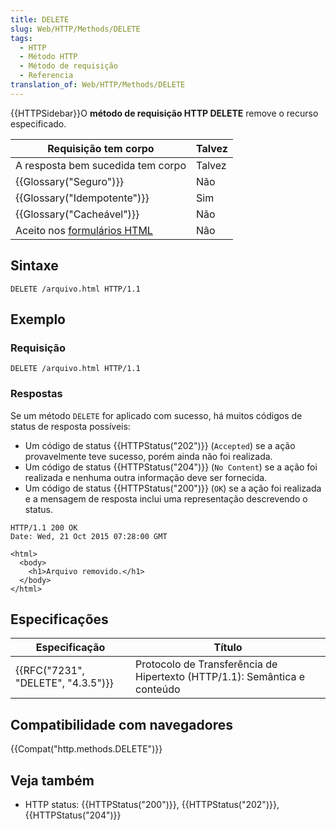 ```yaml
---
title: DELETE
slug: Web/HTTP/Methods/DELETE
tags:
  - HTTP
  - Método HTTP
  - Método de requisição
  - Referencia
translation_of: Web/HTTP/Methods/DELETE
---
```

{{HTTPSidebar}}O **método de requisição HTTP DELETE** remove o recurso especificado.

| Requisição tem corpo                                            | Talvez |
| --------------------------------------------------------------- | ------ |
| A resposta bem sucedida tem corpo                               | Talvez |
| {{Glossary("Seguro")}}                                    | Não    |
| {{Glossary("Idempotente")}}                            | Sim    |
| {{Glossary("Cacheável")}}                            | Não    |
| Aceito nos [formulários HTML](/pt-BR/docs/Web/Guide/HTML/Forms) | Não    |

## Sintaxe

    DELETE /arquivo.html HTTP/1.1

## Exemplo

### Requisição

    DELETE /arquivo.html HTTP/1.1

### Respostas

Se um método `DELETE` for aplicado com sucesso, há muitos códigos de status de resposta possíveis:

- Um código de status {{HTTPStatus("202")}} (`Accepted`) se a ação provavelmente teve sucesso, porém ainda não foi realizada.
- Um código de status {{HTTPStatus("204")}} (`No Content`) se a ação foi realizada e nenhuma outra informação deve ser fornecida.
- Um código de status {{HTTPStatus("200")}} (`OK`) se a ação foi realizada e a mensagem de resposta inclui uma representação descrevendo o status.

<!---->

    HTTP/1.1 200 OK
    Date: Wed, 21 Oct 2015 07:28:00 GMT

    <html>
      <body>
        <h1>Arquivo removido.</h1>
      </body>
    </html>

## Especificações

| Especificação                                | Título                                                                    |
| -------------------------------------------- | ------------------------------------------------------------------------- |
| {{RFC("7231", "DELETE", "4.3.5")}} | Protocolo de Transferência de Hipertexto (HTTP/1.1): Semântica e conteúdo |

## Compatibilidade com navegadores

{{Compat("http.methods.DELETE")}}

## Veja também

- HTTP status: {{HTTPStatus("200")}}, {{HTTPStatus("202")}}, {{HTTPStatus("204")}}
